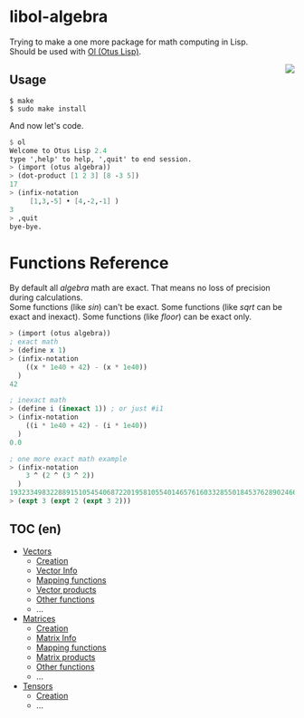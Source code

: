 libol-algebra
=============

Trying to make a one more package for math computing in Lisp.  
Should be used with [Ol (Otus Lisp)](https://github.com/yuriy-chumak/ol).

<a href="https://github.com/yuriy-chumak/libol-algebra/actions">
   <img align="right" src="https://github.com/yuriy-chumak/libol-algebra/actions/workflows/ci.yml/badge.svg">
</a>

Usage
-----

```shell
$ make
$ sudo make install
```

And now let's code.
```scheme
$ ol
Welcome to Otus Lisp 2.4
type ',help' to help, ',quit' to end session.
> (import (otus algebra))
> (dot-product [1 2 3] [8 -3 5])
17
> (infix-notation
     [1,3,-5] • [4,-2,-1] )
3
> ,quit
bye-bye.
```

Functions Reference
===================

By default all *algebra* math are exact.
That means no loss of precision during calculations.  
Some functions (like *sin*) can't be exact. Some functions (like *sqrt* can be exact and inexact). Some functions (like *floor*) can be exact only.

```scheme
> (import (otus algebra))
; exact math
> (define x 1)
> (infix-notation
    ((x * 1e40 + 42) - (x * 1e40))
  )
42

; inexact math
> (define i (inexact 1)) ; or just #i1
> (infix-notation
    ((i * 1e40 + 42) - (i * 1e40))
  )
0.0

; one more exact math example
> (infix-notation
    3 ^ (2 ^ (3 ^ 2))
  )
19323349832288915105454068722019581055401465761603328550184537628902466746415537000017939429786029354390082329294586119505153509101332940884098040478728639542560550133727399482778062322407372338121043399668242276591791504658985882995272436541441
> (expt 3 (expt 2 (expt 3 2)))
```

TOC (en)
---

- [Vectors](reference/en/vectors.md)
  - [Creation](reference/en/vectors.md#creation)
  - [Vector Info](reference/en/vectors.md#vector-info)
  - [Mapping functions](reference/en/vectors.md#mapping-functions)
  - [Vector products](reference/en/vectors.md#vector-products)
  - [Other functions](reference/en/vectors.md#other-functions)
  - ...
- [Matrices](reference/en/matrices.md)
  - [Creation](reference/en/matrices.md#creation)
  - [Matrix Info](reference/en/matrices.md#matrix-info)
  - [Mapping functions](reference/en/matrices.md#mapping-functions)
  - [Matrix products](reference/en/matrices.md#matrix-products)
  - [Other functions](reference/en/matrices.md#other-functions)
  - ...
- [Tensors](reference/en/tensors.md)
  - [Creation](reference/en/tensor.md#creation)
  - ...